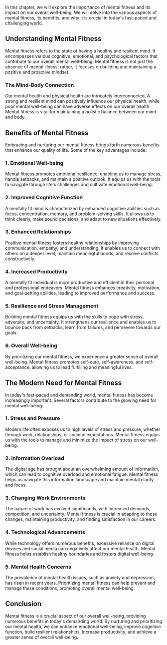 
In this chapter, we will explore the importance of mental fitness and its impact on our overall well-being. We will delve into the various aspects of mental fitness, its benefits, and why it is crucial in today's fast-paced and challenging world.

Understanding Mental Fitness
----------------------------

Mental fitness refers to the state of having a healthy and resilient mind. It encompasses various cognitive, emotional, and psychological factors that contribute to our overall mental well-being. Mental fitness is not just the absence of mental illness; rather, it focuses on building and maintaining a positive and proactive mindset.

### The Mind-Body Connection

Our mental health and physical health are intricately interconnected. A strong and resilient mind can positively influence our physical health, while poor mental well-being can have adverse effects on our overall health. Mental fitness is vital for maintaining a holistic balance between our mind and body.

Benefits of Mental Fitness
--------------------------

Embracing and nurturing our mental fitness brings forth numerous benefits that enhance our quality of life. Some of the key advantages include:

### 1. Emotional Well-being

Mental fitness promotes emotional resilience, enabling us to manage stress, handle setbacks, and maintain a positive outlook. It equips us with the tools to navigate through life's challenges and cultivate emotional well-being.

### 2. Improved Cognitive Function

A mentally fit mind is characterized by enhanced cognitive abilities such as focus, concentration, memory, and problem-solving skills. It allows us to think clearly, make sound decisions, and adapt to new situations effectively.

### 3. Enhanced Relationships

Positive mental fitness fosters healthy relationships by improving communication, empathy, and understanding. It enables us to connect with others on a deeper level, maintain meaningful bonds, and resolve conflicts constructively.

### 4. Increased Productivity

A mentally fit individual is more productive and efficient in their personal and professional endeavors. Mental fitness enhances creativity, motivation, and goal-setting abilities, leading to improved performance and success.

### 5. Resilience and Stress Management

Building mental fitness equips us with the skills to cope with stress, adversity, and uncertainty. It strengthens our resilience and enables us to bounce back from setbacks, learn from failures, and persevere towards our goals.

### 6. Overall Well-being

By prioritizing our mental fitness, we experience a greater sense of overall well-being. Mental fitness promotes self-care, self-awareness, and self-acceptance, allowing us to lead fulfilling and meaningful lives.

The Modern Need for Mental Fitness
----------------------------------

In today's fast-paced and demanding world, mental fitness has become increasingly important. Several factors contribute to the growing need for mental well-being:

### 1. Stress and Pressure

Modern life often exposes us to high levels of stress and pressure, whether through work, relationships, or societal expectations. Mental fitness equips us with the tools to manage and minimize the impact of stress on our well-being.

### 2. Information Overload

The digital age has brought about an overwhelming amount of information, which can lead to cognitive overload and emotional fatigue. Mental fitness helps us navigate this information landscape and maintain mental clarity and focus.

### 3. Changing Work Environments

The nature of work has evolved significantly, with increased demands, competition, and uncertainty. Mental fitness is crucial in adapting to these changes, maintaining productivity, and finding satisfaction in our careers.

### 4. Technological Advancements

While technology offers numerous benefits, excessive reliance on digital devices and social media can negatively affect our mental health. Mental fitness helps establish healthy boundaries and fosters digital well-being.

### 5. Mental Health Concerns

The prevalence of mental health issues, such as anxiety and depression, has risen in recent years. Prioritizing mental fitness can help prevent and manage these conditions, promoting overall mental well-being.

Conclusion
----------

Mental fitness is a crucial aspect of our overall well-being, providing numerous benefits in today's demanding world. By nurturing and prioritizing our mental health, we can enhance emotional well-being, improve cognitive function, build resilient relationships, increase productivity, and achieve a greater sense of overall well-being.
